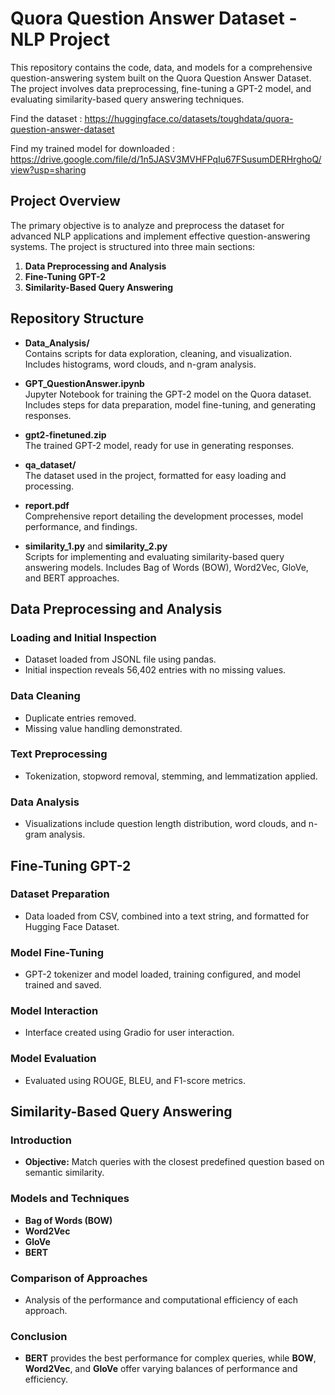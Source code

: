 # Quora Question Answer Dataset - NLP Project

This repository contains the code, data, and models for a comprehensive question-answering system built on the Quora Question Answer Dataset. The project involves data preprocessing, fine-tuning a GPT-2 model, and evaluating similarity-based query answering techniques.

Find the dataset : https://huggingface.co/datasets/toughdata/quora-question-answer-dataset

Find my trained model for downloaded : https://drive.google.com/file/d/1n5JASV3MVHFPqIu67FSusumDERHrghoQ/view?usp=sharing

## Project Overview

The primary objective is to analyze and preprocess the dataset for advanced NLP applications and implement effective question-answering systems. The project is structured into three main sections:

1. **Data Preprocessing and Analysis**
2. **Fine-Tuning GPT-2**
3. **Similarity-Based Query Answering**

## Repository Structure

- **Data_Analysis/**  
  Contains scripts for data exploration, cleaning, and visualization. Includes histograms, word clouds, and n-gram analysis.

- **GPT_QuestionAnswer.ipynb**  
  Jupyter Notebook for training the GPT-2 model on the Quora dataset. Includes steps for data preparation, model fine-tuning, and generating responses.

- **gpt2-finetuned.zip**  
  The trained GPT-2 model, ready for use in generating responses.

- **qa_dataset/**  
  The dataset used in the project, formatted for easy loading and processing.

- **report.pdf**  
  Comprehensive report detailing the development processes, model performance, and findings.

- **similarity_1.py** and **similarity_2.py**  
  Scripts for implementing and evaluating similarity-based query answering models. Includes Bag of Words (BOW), Word2Vec, GloVe, and BERT approaches.

## Data Preprocessing and Analysis

### Loading and Initial Inspection

- Dataset loaded from JSONL file using pandas.
- Initial inspection reveals 56,402 entries with no missing values.

### Data Cleaning

- Duplicate entries removed.
- Missing value handling demonstrated.

### Text Preprocessing

- Tokenization, stopword removal, stemming, and lemmatization applied.

### Data Analysis

- Visualizations include question length distribution, word clouds, and n-gram analysis.

## Fine-Tuning GPT-2

### Dataset Preparation

- Data loaded from CSV, combined into a text string, and formatted for Hugging Face Dataset.

### Model Fine-Tuning

- GPT-2 tokenizer and model loaded, training configured, and model trained and saved.

### Model Interaction

- Interface created using Gradio for user interaction.

### Model Evaluation

- Evaluated using ROUGE, BLEU, and F1-score metrics.

## Similarity-Based Query Answering

### Introduction

- **Objective:** Match queries with the closest predefined question based on semantic similarity.

### Models and Techniques

- **Bag of Words (BOW)**
- **Word2Vec**
- **GloVe**
- **BERT**

### Comparison of Approaches

- Analysis of the performance and computational efficiency of each approach.

### Conclusion

- **BERT** provides the best performance for complex queries, while **BOW**, **Word2Vec**, and **GloVe** offer varying balances of performance and efficiency.

